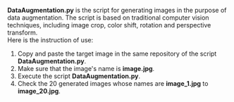 __DataAugmentation.py__ is the script for generating images in the purpose of data augmentation. The script is based on traditional computer vision techniques, including image crop, color shift, rotation and perspective transform.  
Here is the instruction of use:
1. Copy and paste the target image in the same repository of the script __DataAugmentation.py__.
2. Make sure that the image's name is __image.jpg__.
3. Execute the script __DataAugmentation.py__.
4. Check the 20 generated images whose names are __image_1.jpg__ to __image_20.jpg__.